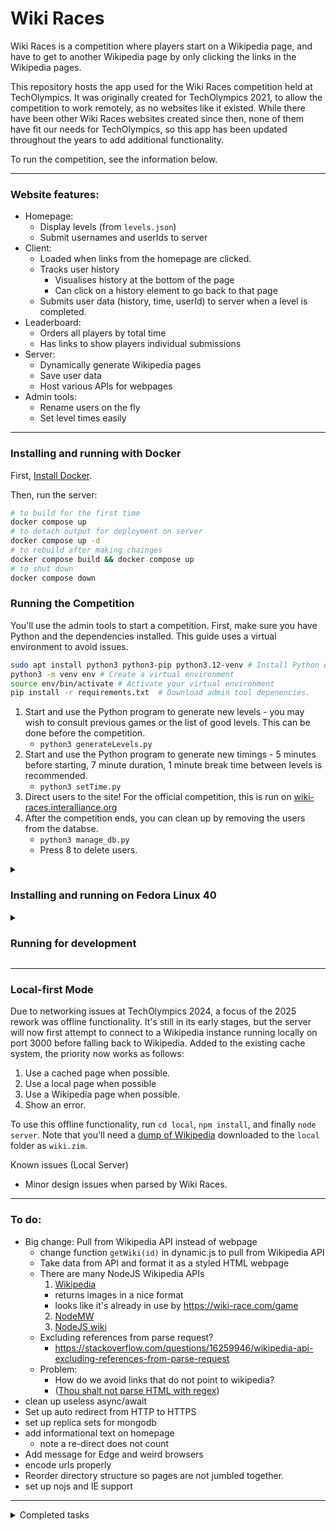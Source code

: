 # Wiki Races

Wiki Races is a competition where players start on
a Wikipedia page, and have to get to another Wikipedia page
by only clicking the links in the Wikipedia pages. 

This repository hosts the app used for the Wiki Races competition held at TechOlympics. It was originally created for TechOlympics 2021, to allow the competition to work remotely, as no websites like it existed. While there have been other Wiki Races websites created since then, none of them have fit our needs for TechOlympics, so this app has been updated throughout the years to add additional functionality.

To run the competition, see the information below.

---

### Website features:

- Homepage:
  - Display levels (from `levels.json`)
  - Submit usernames and userIds to server
- Client:
  - Loaded when links from the homepage are clicked.
  - Tracks user history
    - Visualises history at the bottom of the page
    - Can click on a history element to go back to that page
  - Submits user data (history, time, userId) to server when a level is completed.
- Leaderboard:
  - Orders all players by total time
  - Has links to show players individual submissions
- Server:
  - Dynamically generate Wikipedia pages
  - Save user data
  - Host various APIs for webpages
- Admin tools:
  - Rename users on the fly
  - Set level times easily

---

### Installing and running with Docker

First, [Install Docker](<https://docs.docker.com/engine/install/>).

Then, run the server:
```sh
# to build for the first time
docker compose up
# to detach output for deployment on server
docker compose up -d
# to rebuild after making chainges
docker compose build && docker compose up
# to shut down
docker compose down
```

### Running the Competition

You'll use the admin tools to start a competition. First, make sure you have Python and the dependencies installed. This guide uses a virtual environment to avoid issues.

```bash
sudo apt install python3 python3-pip python3.12-venv # Install Python on a debian-based system like Ubuntu.
python3 -m venv env # Create a virtual environment
source env/bin/activate # Activate your virtual environment
pip install -r requirements.txt  # Download admin tool depenencies.

```

1. Start and use the Python program to generate new levels - you may wish to consult previous games or the list of good levels. This can be done before the competition.
   - `python3 generateLevels.py`
2. Start and use the Python program to generate new timings - 5 minutes before starting, 7 minute duration, 1 minute break time between levels is recommended.
    - `python3 setTime.py`
3. Direct users to the site! For the official competition, this is run on [wiki-races.interalliance.org](https://wiki-races.interalliance.org)
4. After the competition ends, you can clean up by removing the users from the databse.
   - `python3 manage_db.py`
   - Press 8 to delete users.

<details>
<summary><h3>Installing and running on Fedora Linux 40</h3></summary>

```bash
# If build and other necessary tools are not installed (such as literally running this in a Docker application):
# sudo dnf install git make automake gcc gcc-c++ kernel-devel npm
git clone https://github.com/interalliancegc/wikiraces.git/
cd wikiraces
npm install
# FROM https://developer.fedoraproject.org/tech/database/mongodb/about.html
# note that MongoDB is no longer supported for Fedora by default
# https://developer.fedoraproject.org/tech/database/mongodb/about.html
# add to the yum repos:
sudo tee "/etc/yum.repos.d/mongodb-org-7.0.repo" << 'EOF'
[mongodb-org-7.0]
name=MongoDB Repository
baseurl=https://repo.mongodb.org/yum/redhat/9/mongodb-org/7.0/x86_64/
gpgcheck=1
enabled=1
gpgkey=https://www.mongodb.org/static/pgp/server-7.0.asc
EOF
# handle errors with mongodb
# https://www.mongodb.com/community/forums/t/openssl-error-when-starting-mongosh/243323/2
sudo dnf install mongodb-mongosh-shared-openssl3
sudo dnf install mongodb-org
if `mongosh --help 1>/dev/null`; then echo 'OK'; else echo '!!!NG!!!'; fi
# run server for development
npm run-script run # Should default to port 8443
# OR run server for production
sudo npm install pm2 -g
pm2 start src/app.js --name wikiRaces
pm2 status wikiRaces
pm2 stop wikiRaces
```
</details>

<details>
<summary><h3>Running for development</h3></summary>

Run `npm install` in the project directory to install the dependencies.

Run `npm run-script test` to run the test suites.

Run `npm run-script run` to host the site for testing.

On the actual server, use pm2 to start the server with `npm run-script prod-run`

If you're developing this application locally, and you want to restart the server any time you make edits to a file, then you should use:
```bash
npm run-script dev-run
```

Overall, take a look through `package.json` and see if any of the scripts there seem useful to you.

</details>

---

### Local-first Mode

Due to networking issues at TechOlympics 2024, a focus of the 2025 rework was offline functionality. It's still in its early stages, but the server will now first attempt to connect to a Wikipedia instance running locally on port 3000 before falling back to Wikipedia. Added to the existing cache system, the priority now works as follows:

1. Use a cached page when possible.
2. Use a local page when possible
3. Use a Wikipedia page when possible.
4. Show an error.

To use this offline functionality, run `cd local`, `npm install`, and finally `node server`. Note that you'll need a [dump of Wikipedia](https://library.kiwix.org/#lang=eng&category=wikipedia) downloaded to the `local` folder as `wiki.zim`. 

Known issues (Local Server)
- Minor design issues when parsed by Wiki Races.

---

### To do:

- Big change: Pull from Wikipedia API instead of webpage
  - change function `getWiki(id)` in dynamic.js to pull from Wikipedia API
  - Take data from API and format it as a styled HTML webpage
  - There are many NodeJS Wikipedia APIs
    1. [Wikipedia](https://github.com/dopecodez/Wikipedia)
      - returns images in a nice format
      - looks like it's already in use by <https://wiki-race.com/game>
    2. [NodeMW](https://github.com/macbre/nodemw)
    3. [NodeJS wiki](https://github.com/dijs/wiki)
  - Excluding references from parse request?
    - https://stackoverflow.com/questions/16259946/wikipedia-api-excluding-references-from-parse-request 
  - Problem:
    - How do we avoid links that do not point to wikipedia?
    - ([Thou shalt not parse HTML with regex](https://stackoverflow.com/a/1732454))
- clean up useless async/await
- Set up auto redirect from HTTP to HTTPS
- set up replica sets for mongodb
- add informational text on homepage
  - note a re-direct does not count
- Add message for Edge and weird browsers
- encode urls properly
- Reorder directory structure so pages are not jumbled together.
- set up nojs and IE support

---

<details>
  <summary>Completed tasks</summary>

## Completed:
- 2024 redesign
- set up Docker
- Cache all loaded files -> Store as JSON or as Files?
- Get Wikipedia content and parse it
- How to return content from function with expressjs?
- remove search boxes and extra stuff from page
- The main issue right now is that I am unable to detect when a link is clicked.
- Plan: Dynamically fetch wikipedia pages, and break out of the iframe to set variables.
- If I can host the page and the game, I shouldn't have issues with XSS
- Autogenerate [url](https://github.com/ElderINTERalliance/WikiRaces/blob/3d731bdac930a36299f17b73827c23e2dd1e2c54/src/game/game_static/client.js#L8)
- improve `if (err) return log.error(err);`
- set github language [with this](https://hackernoon.com/how-to-change-repo-language-in-github-c3e07819c5bb) [or this](https://stackoverflow.com/questions/34713765/github-changes-repository-to-wrong-language)
- create test suite
- due to xss, I cannot tell what url an iframe is on without hosting it.
- add more padding to the bottom of the navbar
- Add horizontal history view in bottom bar
- Before game starts, show timer
- Be able to detect what webpage the user is on.
  - How to get info from url?
- Time till completion should work by storing a date object at game start, and getting the delta at game over.
- Create game client
- Look into port forwarding with NGINX
- Get accurate times
- add level view to homepage
- make script to start in `n` minutes
- Forward `/` to `/wiki-races` with NGINX
- set up https with nginx and certbot
- Takes username in box
- generates userid
- Get backend capable of accepting submissions
- create homepage that allows users to register username
  - Submits userid with username to database
- create leaderboard that loads level data and views it.
- Get backend capable of accepting submissions
  - semi complete
- create homepage that allows users to register username
  - Submits userid with username to database
- make levels submit data on level clear
  - log that data to database
- make levels submit data on level clear
  - log that data to database
- create leaderboard that loads level data and views it.
- replace JSDOM with custom formatter
- add wikipedia attribution at the bottom of each page
- add https://wiki-races.interalliance.org with certbot
- fix css for small browsers
- Add link to go back to main page when we run out of time.
- Disable opening links in new tab?
- Nicely comment everything.
- get a good server hosting solution.
- Create homepage
- Create backend (hopefully something better than just a JSON file, but we'll see.)
- center leaderboard titles
- make script to redact names
- add css for `go to leaderboard` button on homepage
- make database connection a property of a database object.
- click to view user's submission info on leaderboard

</details>


